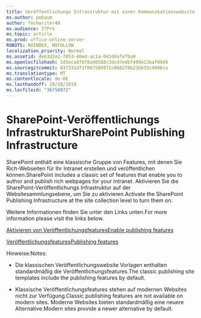 ```yaml
---
title: Veröffentlichungs Infrastruktur mit einer Kommunikationswebsite
ms.author: pebaum
author: Techwriter40
ms.audience: ITPro
ms.topic: article
ms.prod: office-online-server
ROBOTS: NOINDEX, NOFOLLOW
localization_priority: Normal
ms.assetid: de63d2e1-f053-40ed-ac1a-041ddafefba0
ms.openlocfilehash: 1d5eca87678ad0588c3dcd7edbf499e13baf09d9
ms.sourcegitcommit: 037331d71f06750d972c0b6278b23bb15c4806ca
ms.translationtype: MT
ms.contentlocale: de-DE
ms.lasthandoff: 10/18/2019
ms.locfileid: "36750072"
---
```

# <a name="sharepoint-publishing-infrastructure"></a><span data-ttu-id="f2126-102">SharePoint-Veröffentlichungs Infrastruktur</span><span class="sxs-lookup"><span data-stu-id="f2126-102">SharePoint Publishing Infrastructure</span></span>


<span data-ttu-id="f2126-103">SharePoint enthält eine klassische Gruppe von Features, mit denen Sie Rich-Webseiten für Ihr Intranet erstellen und veröffentlichen können.</span><span class="sxs-lookup"><span data-stu-id="f2126-103">SharePoint includes a classic set of features that enable you to author and publish rich webpages for your intranet.</span></span> <span data-ttu-id="f2126-104">Aktivieren Sie die SharePoint-Veröffentlichungs Infrastruktur auf der Websitesammlungsebene, um Sie zu aktivieren.</span><span class="sxs-lookup"><span data-stu-id="f2126-104">Activate the SharePoint Publishing Infrastructure at the site collection level to turn them on.</span></span>

<span data-ttu-id="f2126-105">Weitere Informationen finden Sie unter den Links unten.</span><span class="sxs-lookup"><span data-stu-id="f2126-105">For more information please visit the links below.</span></span>

[<span data-ttu-id="f2126-106">Aktivieren von Veröffentlichungsfeatures</span><span class="sxs-lookup"><span data-stu-id="f2126-106">Enable publishing features</span></span>](https://support.office.com/article/Enable-publishing-features-479677A6-8B33-4AC7-907D-071C1C7E4518)

[<span data-ttu-id="f2126-107">Veröffentlichungsfeatures</span><span class="sxs-lookup"><span data-stu-id="f2126-107">Publishing features</span></span>](https://support.office.com/article/Features-enabled-in-a-SharePoint-Online-publishing-site-3AB3810C-3C2C-4361-9D0E-0CBE666EA0B0?wt.mc_id=O365_Portal_MMaven#__toc336865553)

<span data-ttu-id="f2126-108">Hinweise:</span><span class="sxs-lookup"><span data-stu-id="f2126-108">Notes:</span></span>

- <span data-ttu-id="f2126-109">Die klassischen Veröffentlichungswebsite Vorlagen enthalten standardmäßig die Veröffentlichungsfeatures.</span><span class="sxs-lookup"><span data-stu-id="f2126-109">The classic publishing site templates include the publishing features by default.</span></span>

- <span data-ttu-id="f2126-110">Klassische Veröffentlichungsfeatures stehen auf modernen Websites nicht zur Verfügung.</span><span class="sxs-lookup"><span data-stu-id="f2126-110">Classic publishing features are not available on modern sites.</span></span> <span data-ttu-id="f2126-111">Moderne Websites bieten standardmäßig eine neuere Alternative.</span><span class="sxs-lookup"><span data-stu-id="f2126-111">Modern sites provide a newer alternative by default.</span></span>

